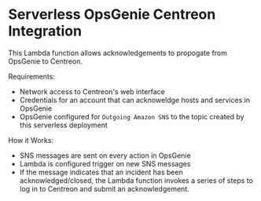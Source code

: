 # Serverless OpsGenie Centreon Integration
This Lambda function allows acknowledgements to propogate from OpsGenie to Centreon.

Requirements:
  * Network access to Centreon's web interface
  * Credentials for an account that can acknoweldge hosts and services in OpsGenie
  * OpsGenie configured for `Outgoing Amazon SNS` to the topic created by this serverless deployment

How it Works:
  * SNS messages are sent on every action in OpsGenie
  * Lambda is configured trigger on new SNS messages
  * If the message indicates that an incident has been acknowledged/closed, the Lambda function invokes a series of steps to log in to Centreon and submit an acknowledgement.

